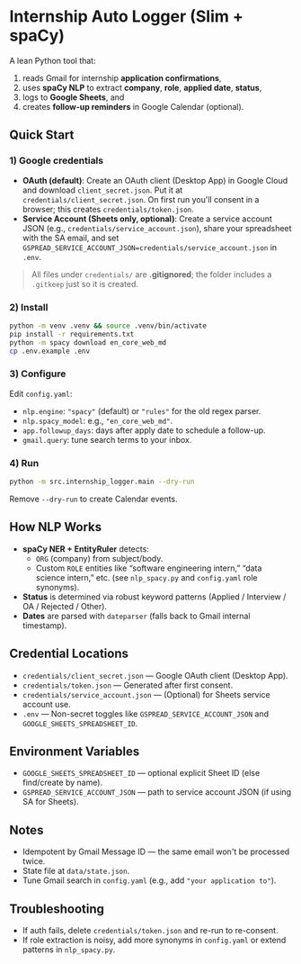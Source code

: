 # Internship Auto Logger (Slim + spaCy)
A lean Python tool that:
1) reads Gmail for internship **application confirmations**,
2) uses **spaCy NLP** to extract **company**, **role**, **applied date**, **status**,
3) logs to **Google Sheets**, and
4) creates **follow-up reminders** in Google Calendar (optional).

## Quick Start
### 1) Google credentials
- **OAuth (default)**: Create an OAuth client (Desktop App) in Google Cloud and download `client_secret.json`. Put it at `credentials/client_secret.json`. On first run you'll consent in a browser; this creates `credentials/token.json`.
- **Service Account (Sheets only, optional)**: Create a service account JSON (e.g., `credentials/service_account.json`), share your spreadsheet with the SA email, and set `GSPREAD_SERVICE_ACCOUNT_JSON=credentials/service_account.json` in `.env`.

> All files under `credentials/` are **.gitignored**; the folder includes a `.gitkeep` just so it is created.

### 2) Install
```bash
python -m venv .venv && source .venv/bin/activate
pip install -r requirements.txt
python -m spacy download en_core_web_md
cp .env.example .env
```

### 3) Configure
Edit `config.yaml`:
- `nlp.engine`: `"spacy"` (default) or `"rules"` for the old regex parser.
- `nlp.spacy_model`: e.g., `"en_core_web_md"`.
- `app.followup_days`: days after apply date to schedule a follow-up.
- `gmail.query`: tune search terms to your inbox.

### 4) Run
```bash
python -m src.internship_logger.main --dry-run
```
Remove `--dry-run` to create Calendar events.

## How NLP Works
- **spaCy NER + EntityRuler** detects:
  - `ORG` (company) from subject/body.
  - Custom `ROLE` entities like “software engineering intern,” “data science intern,” etc. (see `nlp_spacy.py` and `config.yaml` role synonyms).
- **Status** is determined via robust keyword patterns (Applied / Interview / OA / Rejected / Other).
- **Dates** are parsed with `dateparser` (falls back to Gmail internal timestamp).

## Credential Locations
- `credentials/client_secret.json` — Google OAuth client (Desktop App).
- `credentials/token.json` — Generated after first consent.
- `credentials/service_account.json` — (Optional) for Sheets service account use.
- `.env` — Non-secret toggles like `GSPREAD_SERVICE_ACCOUNT_JSON` and `GOOGLE_SHEETS_SPREADSHEET_ID`.

## Environment Variables
- `GOOGLE_SHEETS_SPREADSHEET_ID` — optional explicit Sheet ID (else find/create by name).
- `GSPREAD_SERVICE_ACCOUNT_JSON` — path to service account JSON (if using SA for Sheets).

## Notes
- Idempotent by Gmail Message ID — the same email won't be processed twice.
- State file at `data/state.json`.
- Tune Gmail search in `config.yaml` (e.g., add `"your application to"`).

## Troubleshooting
- If auth fails, delete `credentials/token.json` and re-run to re-consent.
- If role extraction is noisy, add more synonyms in `config.yaml` or extend patterns in `nlp_spacy.py`.
